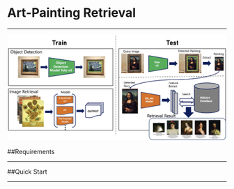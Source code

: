 # Art-Painting Retrieval

----

![Pipeline](fig/pipeline.jpg)


##Requirements

---
##Quick Start

---

